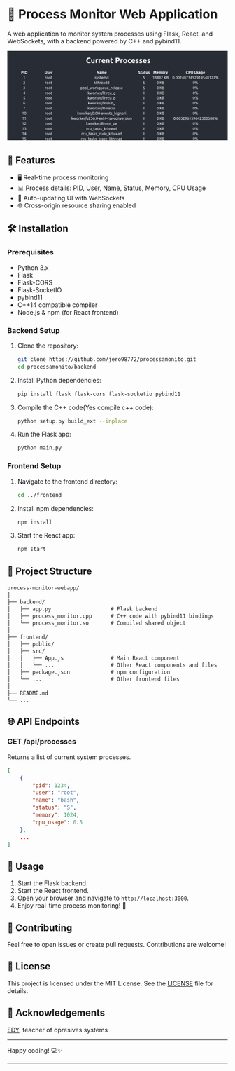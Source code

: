 # 🚀 Process Monitor Web Application

A web application to monitor system processes using Flask, React, and WebSockets, with a backend powered by C++ and pybind11.

![](https://github.com/jero98772/processamonito/blob/main/pictures/1.png)

## 🌟 Features

- 🖥️ Real-time process monitoring
- 📊 Process details: PID, User, Name, Status, Memory, CPU Usage
- 🔄 Auto-updating UI with WebSockets
- 🌐 Cross-origin resource sharing enabled

## 🛠️ Installation

### Prerequisites

- Python 3.x
- Flask
- Flask-CORS
- Flask-SocketIO
- pybind11
- C++14 compatible compiler
- Node.js & npm (for React frontend)

### Backend Setup

1. Clone the repository:

    ```sh
    git clone https://github.com/jero98772/processamonito.git
    cd processamonito/backend
    ```

2. Install Python dependencies:

    ```sh
    pip install flask flask-cors flask-socketio pybind11
    ```

3. Compile the C++ code(Yes compile c++ code):

    ```sh
    python setup.py build_ext --inplace

    ```

4. Run the Flask app:

    ```sh
    python main.py
    ```

### Frontend Setup

1. Navigate to the frontend directory:

    ```sh
    cd ../frontend
    ```

2. Install npm dependencies:

    ```sh
    npm install
    ```

3. Start the React app:

    ```sh
    npm start
    ```

## 📂 Project Structure

```
process-monitor-webapp/
│
├── backend/
│   ├── app.py                   # Flask backend
│   ├── process_monitor.cpp      # C++ code with pybind11 bindings
│   └── process_monitor.so       # Compiled shared object
│
├── frontend/
│   ├── public/
│   ├── src/
│   │   ├── App.js               # Main React component
│   │   └── ...                  # Other React components and files
│   ├── package.json             # npm configuration
│   └── ...                      # Other frontend files
│
├── README.md
└── ...
```

## 🌐 API Endpoints

### GET /api/processes

Returns a list of current system processes.

```json
[
    {
        "pid": 1234,
        "user": "root",
        "name": "bash",
        "status": "S",
        "memory": 1024,
        "cpu_usage": 0.5
    },
    ...
]
```

## 🧩 Usage

1. Start the Flask backend.
2. Start the React frontend.
3. Open your browser and navigate to `http://localhost:3000`.
4. Enjoy real-time process monitoring! 🎉

## 🤝 Contributing

Feel free to open issues or create pull requests. Contributions are welcome!

## 📜 License

This project is licensed under the MIT License. See the [LICENSE](LICENSE) file for details.

## 🙏 Acknowledgements

[EDY](https://github.com/evalenciEAFIT), teacher of opresives systems


---

Happy coding! 💻✨

---
